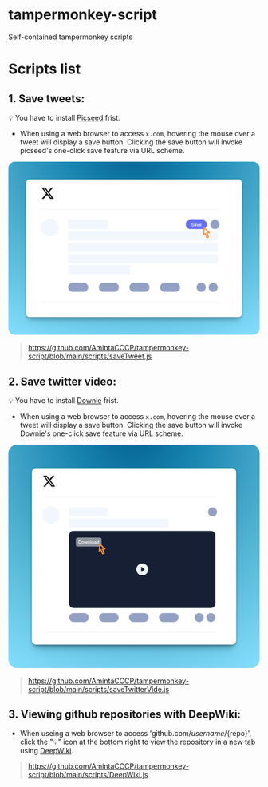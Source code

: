 # tampermonkey-script
Self-contained tampermonkey scripts

# Scripts list
## 1. Save tweets: 
💡 You have to install [Picseed](https://picseed.com/) frist.
- When using a web browser to access `x.com`, hovering the mouse over a tweet will display a save button. Clicking the save button will invoke picseed's one-click save feature via URL scheme.

![addToPicseed](/img/SCR-20241219-kgiv.png)

> https://github.com/AmintaCCCP/tampermonkey-script/blob/main/scripts/saveTweet.js

## 2. Save twitter video:
💡 You have to install [Downie](https://software.charliemonroe.net/downie/) frist.
- When using a web browser to access `x.com`, hovering the mouse over a tweet will display a save button. Clicking the save button will invoke Downie's one-click save feature via URL scheme.

![addToPicseed](/img/SCR-20241219-kirx.png)

> https://github.com/AmintaCCCP/tampermonkey-script/blob/main/scripts/saveTwitterVide.js


## 3. Viewing github repositories with DeepWiki:
- When useing a web browser to access 'github.com/${username}/${repo}', click the "💡" icon at the bottom right to view the repository in a new tab using [DeepWiki](https://deepwiki.com).
> https://github.com/AmintaCCCP/tampermonkey-script/blob/main/scripts/DeepWiki.js

